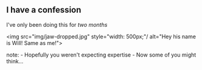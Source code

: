 ##  I have a confession

I've only been doing this for *two months*

<img src="img/jaw-dropped.jpg" style="width: 500px;"/ alt="Hey his name is Will! Same as me!">

note:
    - Hopefully you weren't expecting expertise
    - Now some of you might think...
